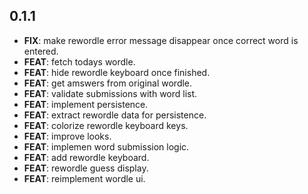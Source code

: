 ## 0.1.1

 - **FIX**: make rewordle error message disappear once correct word is entered.
 - **FEAT**: fetch todays wordle.
 - **FEAT**: hide rewordle keyboard once finished.
 - **FEAT**: get amswers from original wordle.
 - **FEAT**: validate submissions with word list.
 - **FEAT**: implement persistence.
 - **FEAT**: extract rewordle data for persistence.
 - **FEAT**: colorize rewordle keyboard keys.
 - **FEAT**: improve looks.
 - **FEAT**: implemen word submission logic.
 - **FEAT**: add rewordle keyboard.
 - **FEAT**: rewordle guess display.
 - **FEAT**: reimplement wordle ui.

